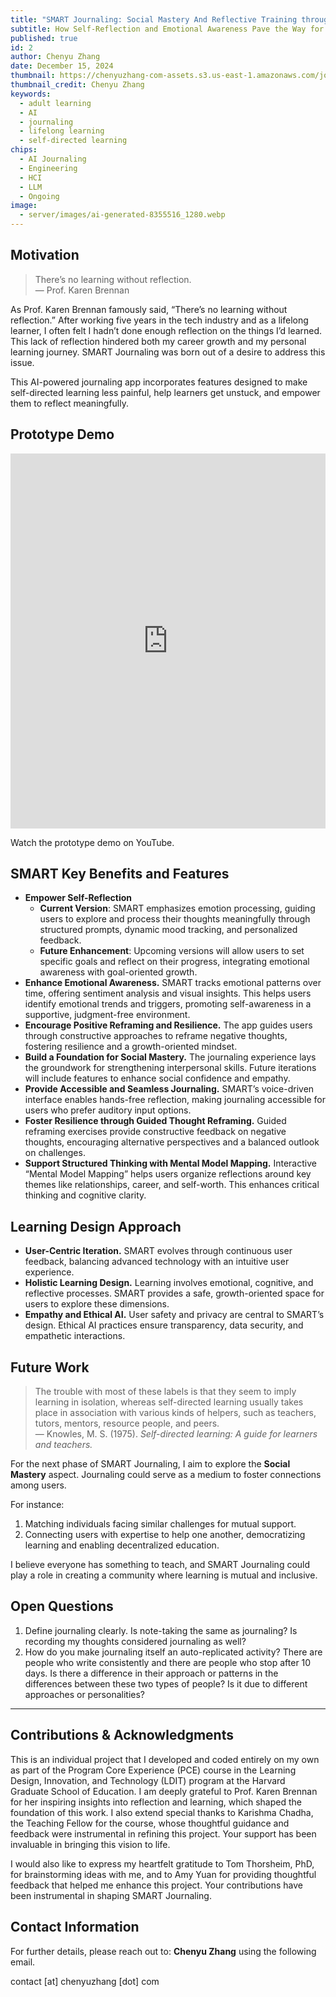 ```yaml
---
title: "SMART Journaling: Social Mastery And Reflective Training through AI-Powered Journaling"
subtitle: How Self-Reflection and Emotional Awareness Pave the Way for Lifelong Learning
published: true
id: 2
author: Chenyu Zhang
date: December 15, 2024
thumbnail: https://chenyuzhang-com-assets.s3.us-east-1.amazonaws.com/journaling/ScreenRecording2024-12-17at1.48.48PM-ezgif.com-video-to-gif-converter.gif
thumbnail_credit: Chenyu Zhang
keywords:
  - adult learning
  - AI
  - journaling
  - lifelong learning
  - self-directed learning
chips:
  - AI Journaling
  - Engineering
  - HCI
  - LLM
  - Ongoing
image:
  - server/images/ai-generated-8355516_1280.webp
---
```


## Motivation

> There’s no learning without reflection.  
> — Prof. Karen Brennan

As Prof. Karen Brennan famously said, “There’s no learning without reflection.” After working five years in the tech industry and as a lifelong learner, I often felt I hadn’t done enough reflection on the things I’d learned. This lack of reflection hindered both my career growth and my personal learning journey. SMART Journaling was born out of a desire to address this issue.

This AI-powered journaling app incorporates features designed to make self-directed learning less painful, help learners get unstuck, and empower them to reflect meaningfully.

<!-- TODO: ## Research Questions (RQs)

RQ1: TBD

RQ2: TBD -->

## Prototype Demo

<iframe width="100%" height="600" src="https://www.youtube.com/embed/MVfDjk9PjoI?si=ENU_np2rsJc7SgrM" title="YouTube video player" frameborder="0" allow="accelerometer; autoplay; clipboard-write; encrypted-media; gyroscope; picture-in-picture; web-share" referrerpolicy="strict-origin-when-cross-origin" allowfullscreen></iframe>

Watch the prototype demo on YouTube.

## SMART Key Benefits and Features

- **Empower Self-Reflection**
  - **Current Version**: SMART emphasizes emotion processing, guiding users to explore and process their thoughts meaningfully through structured prompts, dynamic mood tracking, and personalized feedback.
  - **Future Enhancement**: Upcoming versions will allow users to set specific goals and reflect on their progress, integrating emotional awareness with goal-oriented growth.
- **Enhance Emotional Awareness.** SMART tracks emotional patterns over time, offering sentiment analysis and visual insights. This helps users identify emotional trends and triggers, promoting self-awareness in a supportive, judgment-free environment.
- **Encourage Positive Reframing and Resilience.** The app guides users through constructive approaches to reframe negative thoughts, fostering resilience and a growth-oriented mindset.
- **Build a Foundation for Social Mastery.** The journaling experience lays the groundwork for strengthening interpersonal skills. Future iterations will include features to enhance social confidence and empathy.
- **Provide Accessible and Seamless Journaling.** SMART’s voice-driven interface enables hands-free reflection, making journaling accessible for users who prefer auditory input options.
- **Foster Resilience through Guided Thought Reframing.** Guided reframing exercises provide constructive feedback on negative thoughts, encouraging alternative perspectives and a balanced outlook on challenges.
- **Support Structured Thinking with Mental Model Mapping.** Interactive “Mental Model Mapping” helps users organize reflections around key themes like relationships, career, and self-worth. This enhances critical thinking and cognitive clarity.

## Learning Design Approach

- **User-Centric Iteration.** SMART evolves through continuous user feedback, balancing advanced technology with an intuitive user experience.
- **Holistic Learning Design.** Learning involves emotional, cognitive, and reflective processes. SMART provides a safe, growth-oriented space for users to explore these dimensions.
- **Empathy and Ethical AI.** User safety and privacy are central to SMART’s design. Ethical AI practices ensure transparency, data security, and empathetic interactions.

## Future Work

> The trouble with most of these labels is that they seem to imply learning in isolation, whereas self-directed learning usually takes place in association with various kinds of helpers, such as teachers, tutors, mentors, resource people, and peers.  
> — Knowles, M. S. (1975). _Self-directed learning: A guide for learners and teachers._

For the next phase of SMART Journaling, I aim to explore the **Social Mastery** aspect. Journaling could serve as a medium to foster connections among users.

For instance:

1. Matching individuals facing similar challenges for mutual support.
2. Connecting users with expertise to help one another, democratizing learning and enabling decentralized education.

I believe everyone has something to teach, and SMART Journaling could play a role in creating a community where learning is mutual and inclusive.

## Open Questions

1. Define journaling clearly. Is note-taking the same as journaling? Is recording my thoughts considered journaling as well?
2. How do you make journaling itself an auto-replicated activity? There are people who write consistently and there are people who stop after 10 days. Is there a difference in their approach or patterns in the differences between these two types of people? Is it due to different approaches or personalities?

---

## Contributions & Acknowledgments

This is an individual project that I developed and coded entirely on my own as part of the Program Core Experience (PCE) course in the Learning Design, Innovation, and Technology (LDIT) program at the Harvard Graduate School of Education. I am deeply grateful to Prof. Karen Brennan for her inspiring insights into reflection and learning, which shaped the foundation of this work. I also extend special thanks to Karishma Chadha, the Teaching Fellow for the course, whose thoughtful guidance and feedback were instrumental in refining this project. Your support has been invaluable in bringing this vision to life.

I would also like to express my heartfelt gratitude to Tom Thorsheim, PhD, for brainstorming ideas with me, and to Amy Yuan for providing thoughtful feedback that helped me enhance this project. Your contributions have been instrumental in shaping SMART Journaling.

<!-- TODO: acknowledment AI Venture class.

TODO: acknowledgement Professor Paul Liang from the MIT Media Lab for your genunious times.

TODO: acknowledgement Tom for brainstorming -->

## Contact Information

For further details, please reach out to: **Chenyu Zhang** using the following email.

contact [at] chenyuzhang [dot] com
